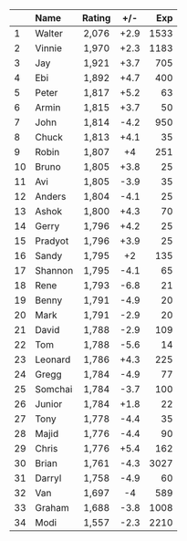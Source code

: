 | |Name|Rating|+/-|Exp|
|-|:---|:----:|:-:|--:|
|1|Walter|2,076|+2.9|1533|
|2|Vinnie|1,970|+2.3|1183|
|3|Jay|1,921|+3.7|705|
|4|Ebi|1,892|+4.7|400|
|5|Peter|1,817|+5.2|63|
|6|Armin|1,815|+3.7|50|
|7|John|1,814|-4.2|950|
|8|Chuck|1,813|+4.1|35|
|9|Robin|1,807|+4|251|
|10|Bruno|1,805|+3.8|25|
|11|Avi|1,805|-3.9|35|
|12|Anders|1,804|-4.1|25|
|13|Ashok|1,800|+4.3|70|
|14|Gerry|1,796|+4.2|25|
|15|Pradyot|1,796|+3.9|25|
|16|Sandy|1,795|+2|135|
|17|Shannon|1,795|-4.1|65|
|18|Rene|1,793|-6.8|21|
|19|Benny|1,791|-4.9|20|
|20|Mark|1,791|-2.9|20|
|21|David|1,788|-2.9|109|
|22|Tom|1,788|-5.6|14|
|23|Leonard|1,786|+4.3|225|
|24|Gregg|1,784|-4.9|77|
|25|Somchai|1,784|-3.7|100|
|26|Junior|1,784|+1.8|22|
|27|Tony|1,778|-4.4|35|
|28|Majid|1,776|-4.4|90|
|29|Chris|1,776|+5.4|162|
|30|Brian|1,761|-4.3|3027|
|31|Darryl|1,758|-4.9|60|
|32|Van|1,697|-4|589|
|33|Graham|1,688|-3.8|1008|
|34|Modi|1,557|-2.3|2210|
